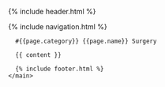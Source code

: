 {% include header.html %}
    <main id="content" class="main-content" role="main">
      {% include navigation.html %}
      
      #{{page.category}} {{page.name}} Surgery

      {{ content }}

      {% include footer.html %}
    </main>
  </body>
</html>